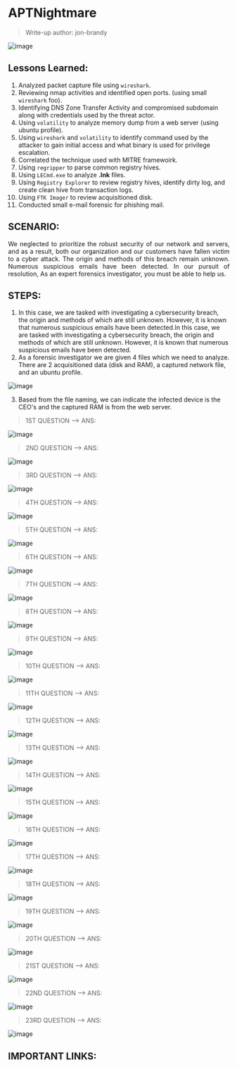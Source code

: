 # APTNightmare

> Write-up author: jon-brandy

![image](https://github.com/user-attachments/assets/73392552-cbb7-450d-947d-f045e0be264e)


## Lessons Learned:
1. Analyzed packet capture file using `wireshark`.
2. Reviewing nmap activities and identified open ports. (using small `wireshark` foo).
3. Identifying DNS Zone Transfer Activity and compromised subdomain along with credentials used by the threat actor.
4. Using `volatility` to analyze memory dump from a web server (using ubuntu profile).
5. Using `wireshark` and `volatility` to identify command used by the attacker to gain initial access and what binary is used for privilege escalation.
6. Correlated the technique used with MITRE framewoirk.
7. Using `regripper` to parse common registry hives.
8. Using `LECmd.exe` to analyze **.lnk** files.
9. Using `Registry Explorer` to review registry hives, identify dirty log, and create clean hive from transaction logs.
10. Using `FTK Imager` to review acquisitioned disk.
11. Conducted small e-mail forensic for phishing mail.
   
## SCENARIO:

<p align="justify">We neglected to prioritize the robust security of our network and servers, and as a result, both our organization and our customers have fallen victim to a cyber attack. The origin and methods of this breach remain unknown. Numerous suspicious emails have been detected. In our pursuit of resolution, As an expert forensics investigator, you must be able to help us.</p>

## STEPS:
1. In this case, we are tasked with investigating a cybersecurity breach, the origin and methods of which are still unknown. However, it is known that numerous suspicious emails have been detected.In this case, we are tasked with investigating a cybersecurity breach, the origin and methods of which are still unknown. However, it is known that numerous suspicious emails have been detected.
2. As a forensic investigator we are given 4 files which we need to analyze. There are 2 acquisitioned data (disk and RAM), a captured network file, and an ubuntu profile. 

![image](https://github.com/user-attachments/assets/f62c048e-d09c-4a9b-9d8a-831c62632bc6)


3. Based from the file naming, we can indicate the infected device is the CEO's and the captured RAM is from the web server.

> 1ST QUESTION --> ANS:

![image](https://github.com/user-attachments/assets/b9b4dc1d-29c7-4ca7-9f54-403e7cca76ce)


> 2ND QUESTION --> ANS:

![image](https://github.com/user-attachments/assets/e47b56d0-f619-42c4-bab1-977d75b13d12)


> 3RD QUESTION --> ANS:

![image](https://github.com/user-attachments/assets/d1af8af5-47ee-47a4-a4ea-951a69d446c3)


> 4TH QUESTION --> ANS:

![image](https://github.com/user-attachments/assets/97cf7841-c653-4443-9024-8c0e7e333969)


> 5TH QUESTION --> ANS:

![image](https://github.com/user-attachments/assets/f3184f83-beba-41ac-b0a5-361520d9114c)


> 6TH QUESTION --> ANS:

![image](https://github.com/user-attachments/assets/7ea00737-7d18-4ef0-97ff-74c3e97c2b4f)


> 7TH QUESTION --> ANS:

![image](https://github.com/user-attachments/assets/72b71a83-cf42-4cc9-b82c-c038753ea294)


> 8TH QUESTION --> ANS:

![image](https://github.com/user-attachments/assets/8ccab98f-94b0-49ef-84a6-9f478c1db49f)


> 9TH QUESTION --> ANS:

![image](https://github.com/user-attachments/assets/a36ebc73-d9da-49f7-9045-a3d4aa352df6)


> 10TH QUESTION --> ANS:

![image](https://github.com/user-attachments/assets/d7178191-3ed0-454c-b735-8dcd1969fcc6)


> 11TH QUESTION --> ANS:

![image](https://github.com/user-attachments/assets/c1cfa667-dbea-46a1-bfb7-a75a8284d5f4)


> 12TH QUESTION --> ANS:

![image](https://github.com/user-attachments/assets/f42f9999-8f00-4894-a4d3-1648b6e51612)


> 13TH QUESTION --> ANS:

![image](https://github.com/user-attachments/assets/8b7fe429-49b7-4edc-8eac-600c7e855a0d)


> 14TH QUESTION --> ANS:

![image](https://github.com/user-attachments/assets/f8bb72f2-a79d-41f4-9f25-53a027dd8a21)


> 15TH QUESTION --> ANS:

![image](https://github.com/user-attachments/assets/01cc74a3-9c67-46a4-bb5d-e951f055057f)


> 16TH QUESTION --> ANS:

![image](https://github.com/user-attachments/assets/96e7114c-f2a0-4f85-bbeb-7b3df5826fb4)


> 17TH QUESTION --> ANS:

![image](https://github.com/user-attachments/assets/4748107b-0a8e-4faf-9a50-a0188a15d1d1)


> 18TH QUESTION --> ANS:

![image](https://github.com/user-attachments/assets/35922d0f-1aa8-4964-a917-2b5d6921fed8)


> 19TH QUESTION --> ANS:

![image](https://github.com/user-attachments/assets/07ba599e-943b-4ebf-b682-ac31cf0f0623)


> 20TH QUESTION --> ANS:

![image](https://github.com/user-attachments/assets/76c9edc4-6c82-41fe-9af1-1ad69081318a)


> 21ST QUESTION --> ANS:

![image](https://github.com/user-attachments/assets/22e67f89-e4fa-48e2-9511-96c105bc6efc)


> 22ND QUESTION --> ANS:

![image](https://github.com/user-attachments/assets/a09f7537-4060-4c40-8680-8c4071229499)


> 23RD QUESTION --> ANS:

![image](https://github.com/user-attachments/assets/b360d8f3-01a6-433e-a51b-df1380e705bb)


## IMPORTANT LINKS:

```

```

